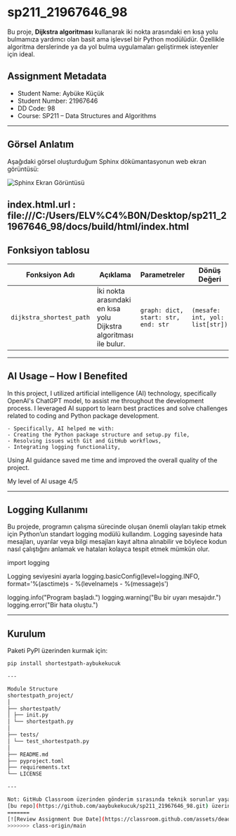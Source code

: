 # sp211_21967646_98

Bu proje, **Dijkstra algoritması** kullanarak iki nokta arasındaki en kısa yolu bulmamıza yardımcı olan basit ama işlevsel bir Python modülüdür. Özellikle algoritma derslerinde ya da yol bulma uygulamaları geliştirmek isteyenler için ideal.

## Assignment Metadata

- Student Name: Aybüke Küçük  
- Student Number: 21967646  
- DD Code: 98  
- Course: SP211 – Data Structures and Algorithms  

---

## Görsel Anlatım

Aşağıdaki görsel oluşturduğum Sphinx dökümantasyonun web ekran görüntüsü:

![Sphinx Ekran Görüntüsü ](https://github.com/user-attachments/assets/d65c1e61-100f-4301-93c6-5f4b39a20083)

index.html.url : file:///C:/Users/ELV%C4%B0N/Desktop/sp211_21967646_98/docs/build/html/index.html
---

## Fonksiyon tablosu

| Fonksiyon Adı             | Açıklama                                                   | Parametreler                          | Dönüş Değeri                        |
|--------------------------|------------------------------------------------------------|----------------------------------------|-------------------------------------|
| `dijkstra_shortest_path` | İki nokta arasındaki en kısa yolu Dijkstra algoritması ile bulur. | `graph: dict, start: str, end: str` | `(mesafe: int, yol: list[str])`     |

---
## AI Usage – How I Benefited
In this project, I utilized artificial intelligence (AI) technology, specifically OpenAI's ChatGPT model, to assist me throughout the development process. I leveraged AI support to learn best practices and solve challenges related to coding and Python package development.

    - Specifically, AI helped me with:
    - Creating the Python package structure and setup.py file,
    - Resolving issues with Git and GitHub workflows,
    - Integrating logging functionality,

Using AI guidance saved me time and improved the overall quality of the project.

My level of AI usage 4/5

---
## Logging Kullanımı

Bu projede, programın çalışma sürecinde oluşan önemli olayları takip etmek için Python’un standart logging modülü kullandım. Logging sayesinde hata mesajları, uyarılar veya bilgi mesajları kayıt altına alınabilir ve böylece kodun nasıl çalıştığını anlamak ve hataları kolayca tespit etmek mümkün olur.

import logging

Logging seviyesini ayarla
logging.basicConfig(level=logging.INFO, format='%(asctime)s - %(levelname)s - %(message)s')

logging.info("Program başladı.")
logging.warning("Bu bir uyarı mesajıdır.")
logging.error("Bir hata oluştu.")

---

## Kurulum

Paketi PyPI üzerinden kurmak için:

```bash
pip install shortestpath-aybukekucuk

---

Module Structure
shortestpath_project/
│
├── shortestpath/
│ ├── init.py
│ └── shortestpath.py
│
├── tests/
│ └── test_shortestpath.py
│
├── README.md
├── pyproject.toml
├── requirements.txt
└── LICENSE

---

Not: GitHub Classroom üzerinden gönderim sırasında teknik sorunlar yaşadım. Classroom bağlantısıyla ilişkilendirilmiş repo üzerinde push/pull işlemleri sırasında kimlik doğrulama hataları aldım ve çözüme ulaşamadım. Bu nedenle, projemi kişisel GitHub hesabımda 
[bu repo](https://github.com/aaybukekucuk/sp211_21967646_98.git) üzerinden eksiksiz şekilde yayımladım.
=======
[![Review Assignment Due Date](https://classroom.github.com/assets/deadline-readme-button-22041afd0340ce965d47ae6ef1cefeee28c7c493a6346c4f15d667ab976d596c.svg)](https://classroom.github.com/a/UJ8VLwsI)
>>>>>>> class-origin/main
